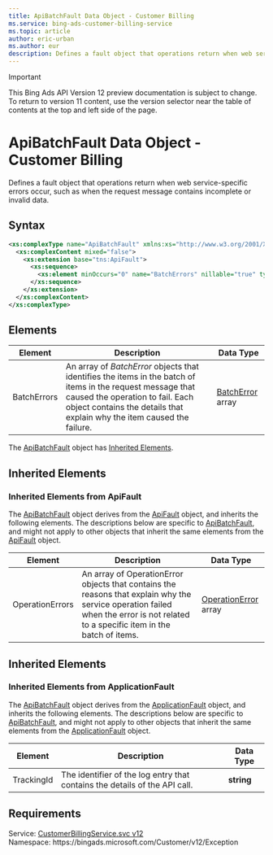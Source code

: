 ```yaml
---
title: ApiBatchFault Data Object - Customer Billing
ms.service: bing-ads-customer-billing-service
ms.topic: article
author: eric-urban
ms.author: eur
description: Defines a fault object that operations return when web service-specific errors occur, such as when the request message contains incomplete or invalid data.
---
```

> [!IMPORTANT]
> This Bing Ads API Version 12 preview documentation is subject to change. To return to version 11 content, use the version selector near the table of contents at the top and left side of the page.

# ApiBatchFault Data Object - Customer Billing
Defines a fault object that operations return when web service-specific errors occur, such as when the request message contains incomplete or invalid data.

## Syntax
```xml
<xs:complexType name="ApiBatchFault" xmlns:xs="http://www.w3.org/2001/XMLSchema">
  <xs:complexContent mixed="false">
    <xs:extension base="tns:ApiFault">
      <xs:sequence>
        <xs:element minOccurs="0" name="BatchErrors" nillable="true" type="tns:ArrayOfBatchError" />
      </xs:sequence>
    </xs:extension>
  </xs:complexContent>
</xs:complexType>
```

## <a name="elements"></a>Elements

|Element|Description|Data Type|
|-----------|---------------|-------------|
|<a name="batcherrors"></a>BatchErrors|An array of *BatchError* objects that identifies the items in the batch of items in the request message that caused the operation to fail. Each object contains the details that explain why the item caused the failure.|[BatchError](batcherror.md) array|

The [ApiBatchFault](apibatchfault.md) object has [Inherited Elements](#inheritedelements).

## <a name="inheritedelements"></a>Inherited Elements

### <a name="inheritedelementsapifault"></a>Inherited Elements from ApiFault
The [ApiBatchFault](apibatchfault.md) object derives from the [ApiFault](apifault.md) object, and inherits the following elements. The descriptions below are specific to [ApiBatchFault](apibatchfault.md), and might not apply to other objects that inherit the same elements from the [ApiFault](apifault.md) object.  

|Element|Description|Data Type|
|-----------|---------------|-------------|
|<a name="operationerrors"></a>OperationErrors|An array of OperationError objects that contains the reasons that explain why the service operation failed when the error is not related to a specific item in the batch of items.|[OperationError](operationerror.md) array|

## <a name="inheritedelements"></a>Inherited Elements

### <a name="inheritedelementsapplicationfault"></a>Inherited Elements from ApplicationFault
The [ApiBatchFault](apibatchfault.md) object derives from the [ApplicationFault](applicationfault.md) object, and inherits the following elements. The descriptions below are specific to [ApiBatchFault](apibatchfault.md), and might not apply to other objects that inherit the same elements from the [ApplicationFault](applicationfault.md) object.  

|Element|Description|Data Type|
|-----------|---------------|-------------|
|<a name="trackingid"></a>TrackingId|The identifier of the log entry that contains the details of the API call.|**string**|

## Requirements
Service: [CustomerBillingService.svc v12](https://clientcenter.api.bingads.microsoft.com/Api/Billing/v12/CustomerBillingService.svc)  
Namespace: https\://bingads.microsoft.com/Customer/v12/Exception  

